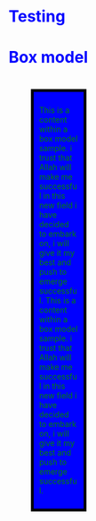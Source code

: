 # Testing 
<!DOCTYPE HTML>
<html>
<head> 
<meta charset="utf-8">
<title> box model </title>
<style>
* {box-sizing: border-box;}
h1 {color: blue;}
body{ backgroundcolor: grey;}
#box{  width: 100;
       padding: 10px;
       border: 5px solid black;
       margin: 40px;
    background-color: blue;
    overflow: auto;}
p { color: green; } 
</style>
</head>
  
<body> 
<h1> Box model </h1>
 <div id="box"> <p> This is a content within a box model sample. i trust that Allah will make me successful in this new field i have decided to embark on, i will give it my best and push to emerge successful. This is a content within a box model sample. i trust that Allah will make me successful in this new field i have decided to embark on, i will give it my best and push to emerge successful.</p>
 </div>
</body>
</html>
